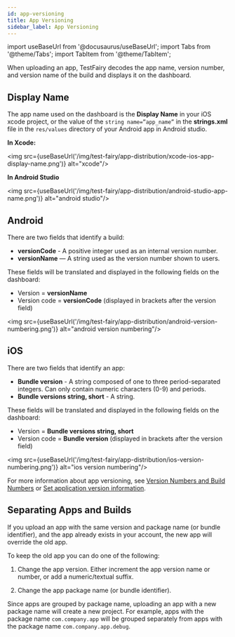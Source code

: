 ```yaml
---
id: app-versioning
title: App Versioning
sidebar_label: App Versioning
---
```


import useBaseUrl from '@docusaurus/useBaseUrl';
import Tabs from '@theme/Tabs';
import TabItem from '@theme/TabItem';

When uploading an app, TestFairy decodes the app name, version number, and version name of the build and displays it on the dashboard.

## Display Name

The app name used on the dashboard is the **Display Name** in your iOS xcode project, or the value of the `string name=”app_name”` in the **strings.xml** file in the `res/values` directory of your Android app in Android studio.

**In Xcode:**

<img src={useBaseUrl('/img/test-fairy/app-distribution/xcode-ios-app-display-name.png')} alt="xcode"/>

**In Android Studio**

<img src={useBaseUrl('/img/test-fairy/app-distribution/android-studio-app-name.png')} alt="android studio"/>

## Android

There are two fields that identify a build:

- **versionCode** - A positive integer used as an internal version number.
- **versionName** — A string used as the version number shown to users.

These fields will be translated and displayed in the following fields on the dashboard:

- Version = **versionName**
- Version code = **versionCode** (displayed in brackets after the version field)

<img src={useBaseUrl('/img/test-fairy/app-distribution/android-version-numbering.png')} alt="android version numbering"/>

## iOS

There are two fields that identify an app:

- **Bundle version** - A string composed of one to three period-separated integers. Can only contain numeric characters (0-9) and periods.
- **Bundle versions string, short** - A string.

These fields will be translated and displayed in the following fields on the dashboard:

- Version = **Bundle versions string, short**
- Version code = **Bundle version** (displayed in brackets after the version field)

<img src={useBaseUrl('/img/test-fairy/app-distribution/ios-version-numbering.png')} alt="ios version numbering"/>

For more information about app versioning, see [Version Numbers and Build Numbers](https://developer.apple.com/library/archive/technotes/tn2420/_index.html) or [Set application version information](https://developer.android.com/studio/publish/versioning#appversioning).

## Separating Apps and Builds

If you upload an app with the same version and package name (or bundle identifier), and the app already exists in your account, the new app will override the old app.

To keep the old app you can do one of the following:

1. Change the app version. Either increment the app version name or number, or add a numeric/textual suffix.

2. Change the app package name (or bundle identifier).

Since apps are grouped by package name, uploading an app with a new package name will create a new project. For example, apps with the package name `com.company.app` will be grouped separately from apps with the package name `com.company.app.debug`.
